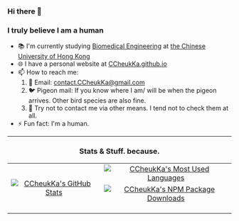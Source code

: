 <!--
**CCheukKa/CCheukKa** is a ✨ *special* ✨ repository because its `README.md` (this file) appears on your GitHub profile.

Here are some ideas to get you started:

- 🔭 I’m currently working on ...
- 🌱 I’m currently learning ...
- 👯 I’m looking to collaborate on ...
- 🤔 I’m looking for help with ...
- 💬 Ask me about ...
- 📫 How to reach me: ...
- 😄 Pronouns: ...
- ⚡ Fun fact: ...
-->

### Hi there 👋
### I truly believe I am a human

- 📚 I'm currently studying [Biomedical Engineering](http://www.bme.cuhk.edu.hk) at [the Chinese University of Hong Kong](https://www.cuhk.edu.hk)
- 🌐 I have a personal website at [CCheukKa.github.io](https://CCheukKa.github.io)
- 📫 How to reach me:
  1. 📧 Email: [contact.CCheukKa@gmail.com](mailto:contact.CCheukKa@gmail.com)
  2. 🐦 Pigeon mail: If you know where I am/ will be when the pigeon arrives. Other bird species are also fine.
  3. 🚫 Try not to contact me via other means. I tend not to check them at all.
- ⚡ Fun fact: I'm a human.

---
<div align="center">

### Stats & Stuff. because.

<table>
    <tbody>
        <tr>
            <td rowspan=3 align=center>
                <a href="https://github.com/CCheukKa">
                    <img src="https://github-readme-stats.vercel.app/api?username=ccheukka&show_icons=true&theme=github_dark&show=prs_merged,prs_merged_percentage&hide_rank=true&number_format=long&hide_border=true" alt="CCheukKa's GitHub Stats">
                </a>
            </td>
            <td rowspan=1 align=center>
                <a href="https://github.com/CCheukKa">
                    <img src="https://github-readme-stats.vercel.app/api/top-langs/?username=ccheukka&theme=github_dark&size_weight=0.5&count_weight=0.5&layout=compact&hide_border=true" alt="CCheukKa's Most Used Languages">
                </a>
            </td>
        </tr>
        <tr>
        </tr>
        <tr>
            <td rowspan=1 align=center>
                <a href="https://www.npmjs.com/~ccheukka">
                    <img src="https://img.shields.io/npm-stat/dy/CCheukKa?style=for-the-badge&label=NPM%20package%20downloads&labelColor=%230d1117&color=%231f6feb" alt="CCheukKa's NPM Package Downloads">
                </a>
                <br>
                <br>
            </td>
        </tr>
    </tbody>
</table>

</div>
